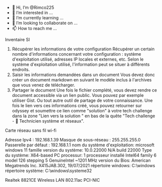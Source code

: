- 👋 Hi, I’m @Rimco225
- 👀 I’m interested in ...
- 🌱 I’m currently learning ...
- 💞️ I’m looking to collaborate on ...
- 📫 How to reach me ...

<!---
Rimco225/Rimco225 is a ✨ special ✨ repository because its `README.md` (this file) appears on your GitHub profile.
You can click the Preview link to take a look at your changes.
--->
Inventaire SI
1. Récupérer les informations de votre configuration
Récupérer un certain nombre d'informations concernant votre configuration : système
d'exploitation utilisé, adresses IP locales et externes, etc.
Selon le système d'exploitation utilisé, l'information peut se situer à différents endroits.
2. Saisir les informations demandées dans un document
Vous devez donc créer un document markdown en suivant le modèle inclus à l'archives que
vous venez de télécharger.
3. Partager le document
Une fois le fichier complété, vous devez rendre ce document accessible via un lien public.
Vous pouvez par exemple utiliser Gist. Ou tout autre outil de partage de votre connaissance.
Une fois le lien vers ces informations créé, vous pouvez retourner sur odyssey et soumettre
ce lien comme "solution" à votre tech challenge dans la zone "Lien vers la solution " en bas
de la quête "Tech challenge - 💽 Technicien système et réseaux".


Carte réseau sans fil wi-fi 

Adresse Ipv4 : 192.168.1.39
Masque de sous-réseau : 255.255.255.0
Passerelle par défaut : 192.168.1.1
nom du système d'exploitation: microsoft windows 11 famille
version du système: 10.0.22000 N/A build 22000
Type du système: X64-based PC
processur: 1 processeur installé Intel64 family 6 model 126 stepping 5 GenuineIntel ~1201 MHz
version du Bios: American Megatrends Inc. X415JAB.302, 19/07/2021
répertoire windows: C:\windows
répertoire système: C:\windows\systeme32

Realtek 8821CE Wireless LAN 802.11ac PCI-NIC
